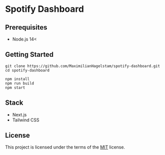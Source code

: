 # Spotify Dashboard

## Prerequisites

- Node.js 14<

## Getting Started

```
git clone https://github.com/MaximilianHagelstam/spotify-dashboard.git
cd spotify-dashboard

npm install
npm run build
npm start
```

## Stack

- Next.js
- Tailwind CSS

## License

This project is licensed under the terms of the [MIT](https://choosealicense.com/licenses/mit/) license.
